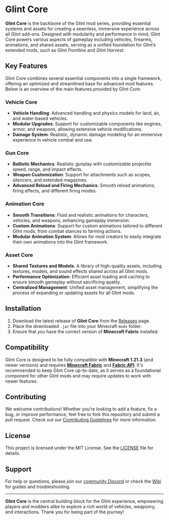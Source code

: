 # Glint Core

**Glint Core** is the backbone of the Glint mod series, providing essential systems and assets for creating a seamless, immersive experience across all Glint add-ons. Designed with modularity and performance in mind, Glint Core powers various aspects of gameplay including vehicles, firearms, animations, and shared assets, serving as a unified foundation for Glint’s extended mods, such as *Glint Frontline* and *Glint Harvest*.

## Key Features

Glint Core combines several essential components into a single framework, offering an optimized and streamlined base for advanced mod features. Below is an overview of the main features provided by Glint Core:

### Vehicle Core
- **Vehicle Handling**: Advanced handling and physics models for land, air, and water-based vehicles.
- **Modular Upgrades**: Support for customizable components like engines, armor, and weapons, allowing extensive vehicle modifications.
- **Damage System**: Realistic, dynamic damage modeling for an immersive experience in vehicle combat and use.

### Gun Core
- **Ballistic Mechanics**: Realistic gunplay with customizable projectile speed, range, and impact effects.
- **Weapon Customization**: Support for attachments such as scopes, silencers, and extended magazines.
- **Advanced Reload and Firing Mechanics**: Smooth reload animations, firing effects, and different firing modes.

### Animation Core
- **Smooth Transitions**: Fluid and realistic animations for characters, vehicles, and weapons, enhancing gameplay immersion.
- **Custom Animations**: Support for custom animations tailored to different Glint mods, from combat stances to farming actions.
- **Modular Animation System**: Allows for mod creators to easily integrate their own animations into the Glint framework.

### Asset Core
- **Shared Textures and Models**: A library of high-quality assets, including textures, models, and sound effects shared across all Glint mods.
- **Performance Optimization**: Efficient asset loading and caching to ensure smooth gameplay without sacrificing quality.
- **Centralized Management**: Unified asset management, simplifying the process of expanding or updating assets for all Glint mods.

## Installation

1. Download the latest release of **Glint Core** from the [Releases](https://github.com/Eikemo-dev/glint-core/releases) page.
2. Place the downloaded `.jar` file into your Minecraft `mods` folder.
3. Ensure that you have the correct version of **Minecraft Fabric** installed.

## Compatibility

Glint Core is designed to be fully compatible with **Minecraft 1.21.3** (and newer versions) and requires [**Minecraft Fabric**](https://fabricmc.net) and [**Fabric API**](https://modrinth.com/mod/fabric-api). It's recommended to keep Glint Core up-to-date, as it serves as a foundational component for other Glint mods and may require updates to work with newer features.

## Contributing

We welcome contributions! Whether you’re looking to add a feature, fix a bug, or improve performance, feel free to fork this repository and submit a pull request. Check out our [Contributing Guidelines](CONTRIBUTING.md) for more information.

## License

This project is licensed under the MIT License. See the [LICENSE](LICENSE) file for details.

## Support

For help or questions, please join our [community Discord](https://discord.gg/YxmVQgs2qg) or check the [Wiki](https://glint.eikemo.dev/wiki) for guides and troubleshooting.

---

**Glint Core** is the central building block for the Glint experience, empowering players and modders alike to explore a rich world of vehicles, weaponry, and interactions. Thank you for being part of the journey!
